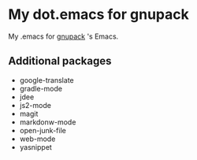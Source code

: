 My dot.emacs for gnupack
========================

My .emacs for [gnupack](http://gnupack.osdn.jp/) 's Emacs.


Additional packages
--------------------

* google-translate
* gradle-mode
* jdee
* js2-mode
* magit
* markdonw-mode
* open-junk-file
* web-mode
* yasnippet
